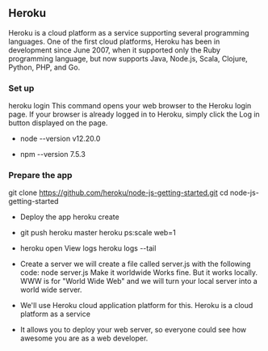 ## Heroku
Heroku is a cloud platform as a service supporting several programming languages. One of the first cloud platforms, Heroku has been in development since June 2007, when it supported only the Ruby programming language, but now supports Java, Node.js, Scala, Clojure, Python, PHP, and Go.

### Set up
heroku login
This command opens your web browser to the Heroku login page. If your browser is already logged in to Heroku, simply click the Log in button displayed on the page.


- node --version
v12.20.0



- npm --version
7.5.3


### Prepare the app
git clone https://github.com/heroku/node-js-getting-started.git
cd node-js-getting-started


- Deploy the app
heroku create

- git push heroku master
heroku ps:scale web=1

- heroku open
View logs
heroku logs --tail

- Create a server
we will create a file called server.js with the following code:
node server.js
Make it worldwide
Works fine. But it works locally. WWW is for "World Wide Web" and we will turn your local server into a world wide server.

- We'll use Heroku cloud application platform for this. Heroku is a cloud platform as a service

- It allows you to deploy your web server, so everyone could see how awesome you are as a web developer.